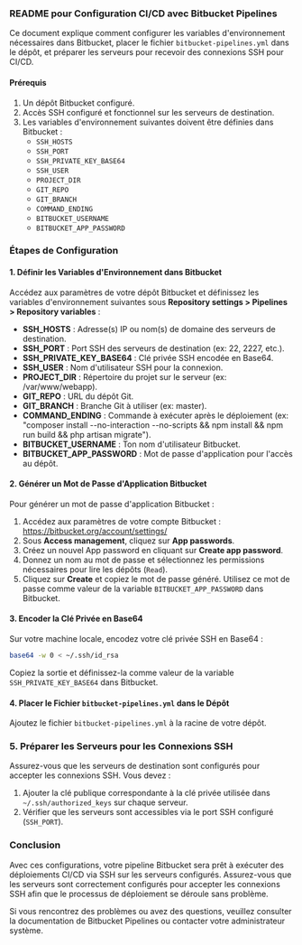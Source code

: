 ### README pour Configuration CI/CD avec Bitbucket Pipelines

Ce document explique comment configurer les variables d'environnement nécessaires dans Bitbucket, placer le fichier `bitbucket-pipelines.yml` dans le dépôt, et préparer les serveurs pour recevoir des connexions SSH pour CI/CD.

#### Prérequis

1. Un dépôt Bitbucket configuré.
2. Accès SSH configuré et fonctionnel sur les serveurs de destination.
3. Les variables d'environnement suivantes doivent être définies dans Bitbucket :
   - `SSH_HOSTS`
   - `SSH_PORT`
   - `SSH_PRIVATE_KEY_BASE64`
   - `SSH_USER`
   - `PROJECT_DIR`
   - `GIT_REPO`
   - `GIT_BRANCH`
   - `COMMAND_ENDING`
   - `BITBUCKET_USERNAME`
   - `BITBUCKET_APP_PASSWORD`

### Étapes de Configuration

#### 1. Définir les Variables d'Environnement dans Bitbucket

Accédez aux paramètres de votre dépôt Bitbucket et définissez les variables d'environnement suivantes sous **Repository settings > Pipelines > Repository variables** :

- **SSH_HOSTS** : Adresse(s) IP ou nom(s) de domaine des serveurs de destination.
- **SSH_PORT** : Port SSH des serveurs de destination (ex: 22, 2227, etc.).
- **SSH_PRIVATE_KEY_BASE64** : Clé privée SSH encodée en Base64.
- **SSH_USER** : Nom d'utilisateur SSH pour la connexion.
- **PROJECT_DIR** : Répertoire du projet sur le serveur (ex: /var/www/webapp).
- **GIT_REPO** : URL du dépôt Git.
- **GIT_BRANCH** : Branche Git à utiliser (ex: master).
- **COMMAND_ENDING** : Commande à exécuter après le déploiement (ex: "composer install --no-interaction --no-scripts && npm install && npm run build && php artisan migrate").
- **BITBUCKET_USERNAME** : Ton nom d'utilisateur Bitbucket.
- **BITBUCKET_APP_PASSWORD** : Mot de passe d'application pour l'accès au dépôt.

#### 2. Générer un Mot de Passe d'Application Bitbucket

Pour générer un mot de passe d'application Bitbucket :

1. Accédez aux paramètres de votre compte Bitbucket : https://bitbucket.org/account/settings/
2. Sous **Access management**, cliquez sur **App passwords**.
3. Créez un nouvel App password en cliquant sur **Create app password**.
4. Donnez un nom au mot de passe et sélectionnez les permissions nécessaires pour lire les dépôts (`Read`).
5. Cliquez sur **Create** et copiez le mot de passe généré. Utilisez ce mot de passe comme valeur de la variable `BITBUCKET_APP_PASSWORD` dans Bitbucket.

#### 3. Encoder la Clé Privée en Base64

Sur votre machine locale, encodez votre clé privée SSH en Base64 :

```bash
base64 -w 0 < ~/.ssh/id_rsa
```


Copiez la sortie et définissez-la comme valeur de la variable `SSH_PRIVATE_KEY_BASE64` dans Bitbucket.

#### 4. Placer le Fichier `bitbucket-pipelines.yml` dans le Dépôt

Ajoutez le fichier `bitbucket-pipelines.yml` à la racine de votre dépôt.

### 5. Préparer les Serveurs pour les Connexions SSH

Assurez-vous que les serveurs de destination sont configurés pour accepter les connexions SSH. Vous devez :

1. Ajouter la clé publique correspondante à la clé privée utilisée dans `~/.ssh/authorized_keys` sur chaque serveur.
2. Vérifier que les serveurs sont accessibles via le port SSH configuré (`SSH_PORT`).

### Conclusion

Avec ces configurations, votre pipeline Bitbucket sera prêt à exécuter des déploiements CI/CD via SSH sur les serveurs configurés. Assurez-vous que les serveurs sont correctement configurés pour accepter les connexions SSH afin que le processus de déploiement se déroule sans problème.

Si vous rencontrez des problèmes ou avez des questions, veuillez consulter la documentation de Bitbucket Pipelines ou contacter votre administrateur système.
